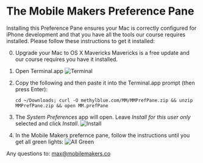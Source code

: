 The Mobile Makers Preference Pane
=================================
Installing this Preference Pane ensures your Mac is correctly configured for
iPhone development and that you have all the tools our course requires
installed. Please follow these instructions to get it installed:

0. Upgrade your Mac to OS X Mavericks
   Mavericks is a free update and our course requires you have it installed.

1. Open Terminal.app
   ![Terminal](http://methylblue.com/MM/terminal.png)

2. Copy the following and then paste it into the Terminal.app prompt (then press Enter):
   ```
   cd ~/Downloads; curl -O methylblue.com/MM/MMPrefPane.zip && unzip MMPrefPane.zip && open MM.prefPane
   ```

3. The *System Preferences* app will open. Leave *Install for this user only* selected and click *Install*.
   ![Install](http://methylblue.com/MM/user_install.png)

4. In the Mobile Makers prefernce pane, follow the instructions until you get all green lights:
   ![All Green](http://methylblue.com/MM/all_green.png)

Any questions to: max@mobilemakers.co
